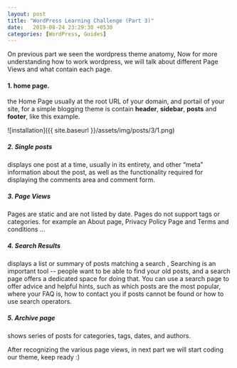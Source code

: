 ```yaml
---
layout: post
title: "WordPress Learning Challenge (Part 3)"
date:   2019-08-24 23:29:30 +0530
categories: [WordPress, Guides]
---
```



On previous part we seen the wordpress theme anatomy, Now for more understanding how to work wordpress, we will talk about different Page Views and what contain each page.

#### 1. home page.

the Home Page  usually at the root URL of your domain, and portail of your site, for a simple blogging theme is contain **header**, **sidebar**, **posts** and **footer**, like this example.

![installation]({{ site.baseurl }}/assets/img/posts/3/1.png)


##### 2. Single posts

displays one post at a time, usually in its entirety, and other “meta”
information about the post, as well as the functionality required for displaying the
comments area and comment form. 

##### 3. Page Views

Pages are static and are not listed by date. Pages do not support tags or categories. for example an About page, Privacy Policy Page and Terms and conditions ...


##### 4. Search Results
displays a list or summary of posts matching a search , Searching is an important tool -- people want to be able to find your old posts, and a search page offers a dedicated space for doing that. You can use a search page to offer advice and helpful hints, such as which posts are the most popular, where your FAQ is, how to contact you if posts cannot be found or how to use search operators.

##### 5. Archive page
shows series of posts for categories, tags, dates, and authors. 


After recognizing the various page views, in next part we will start coding our theme, keep ready :)


